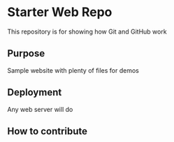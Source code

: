 # Starter Web Repo

This repository is for showing how Git and GitHub work

## Purpose

Sample website with plenty of files for demos

## Deployment
Any web server will do

## How to contribute
